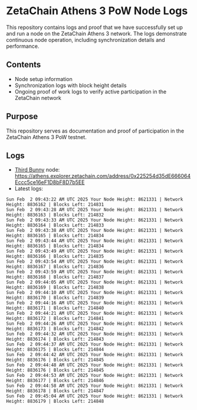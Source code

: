 # ZetaChain Athens 3 PoW Node Logs
This repository contains logs and proof that we have successfully set up and run a node on the ZetaChain Athens 3 network. The logs demonstrate continuous node operation, including synchronization details and performance.

## Contents
- Node setup information
- Synchronization logs with block height details
- Ongoing proof of work logs to verify active participation in the ZetaChain network

## Purpose
This repository serves as documentation and proof of participation in the ZetaChain Athens 3 PoW testnet.

## Logs

- [Third Bunny](https://thirdbunny.xyz/) node: https://athens.explorer.zetachain.com/address/0x225254d35dE666064Eccc5ce16eF1D8bF8D7b5EE
- Latest logs:
```
Sun Feb  2 09:43:22 AM UTC 2025 Your Node Height: 8621331 | Network Height: 8836162 | Blocks Left: 214831
Sun Feb  2 09:43:28 AM UTC 2025 Your Node Height: 8621331 | Network Height: 8836163 | Blocks Left: 214832
Sun Feb  2 09:43:33 AM UTC 2025 Your Node Height: 8621331 | Network Height: 8836164 | Blocks Left: 214833
Sun Feb  2 09:43:38 AM UTC 2025 Your Node Height: 8621331 | Network Height: 8836165 | Blocks Left: 214834
Sun Feb  2 09:43:44 AM UTC 2025 Your Node Height: 8621331 | Network Height: 8836165 | Blocks Left: 214834
Sun Feb  2 09:43:49 AM UTC 2025 Your Node Height: 8621331 | Network Height: 8836166 | Blocks Left: 214835
Sun Feb  2 09:43:54 AM UTC 2025 Your Node Height: 8621331 | Network Height: 8836167 | Blocks Left: 214836
Sun Feb  2 09:43:59 AM UTC 2025 Your Node Height: 8621331 | Network Height: 8836168 | Blocks Left: 214837
Sun Feb  2 09:44:05 AM UTC 2025 Your Node Height: 8621331 | Network Height: 8836169 | Blocks Left: 214838
Sun Feb  2 09:44:10 AM UTC 2025 Your Node Height: 8621331 | Network Height: 8836170 | Blocks Left: 214839
Sun Feb  2 09:44:16 AM UTC 2025 Your Node Height: 8621331 | Network Height: 8836171 | Blocks Left: 214840
Sun Feb  2 09:44:21 AM UTC 2025 Your Node Height: 8621331 | Network Height: 8836172 | Blocks Left: 214841
Sun Feb  2 09:44:26 AM UTC 2025 Your Node Height: 8621331 | Network Height: 8836173 | Blocks Left: 214842
Sun Feb  2 09:44:32 AM UTC 2025 Your Node Height: 8621331 | Network Height: 8836174 | Blocks Left: 214843
Sun Feb  2 09:44:37 AM UTC 2025 Your Node Height: 8621331 | Network Height: 8836175 | Blocks Left: 214844
Sun Feb  2 09:44:42 AM UTC 2025 Your Node Height: 8621331 | Network Height: 8836176 | Blocks Left: 214845
Sun Feb  2 09:44:48 AM UTC 2025 Your Node Height: 8621331 | Network Height: 8836176 | Blocks Left: 214845
Sun Feb  2 09:44:53 AM UTC 2025 Your Node Height: 8621331 | Network Height: 8836177 | Blocks Left: 214846
Sun Feb  2 09:44:58 AM UTC 2025 Your Node Height: 8621331 | Network Height: 8836178 | Blocks Left: 214847
Sun Feb  2 09:45:04 AM UTC 2025 Your Node Height: 8621331 | Network Height: 8836179 | Blocks Left: 214848
```
